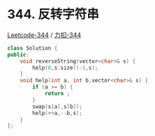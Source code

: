 # 344. 反转字符串

[Leetcode-344](https://leetcode.com/problems/reverse-string/) / [力扣-344](https://leetcode-cn.com/problems/reverse-string/)

```cpp
class Solution {
public:
    void reverseString(vector<char>& s) {
        help(0,s.size()-1,s);
    }
    void help(int a, int b,vector<char>& s) {
        if (a >= b) {
            return ;
        }
        swap(s[a],s[b]);
        help(++a,--b,s);
    }
};
```